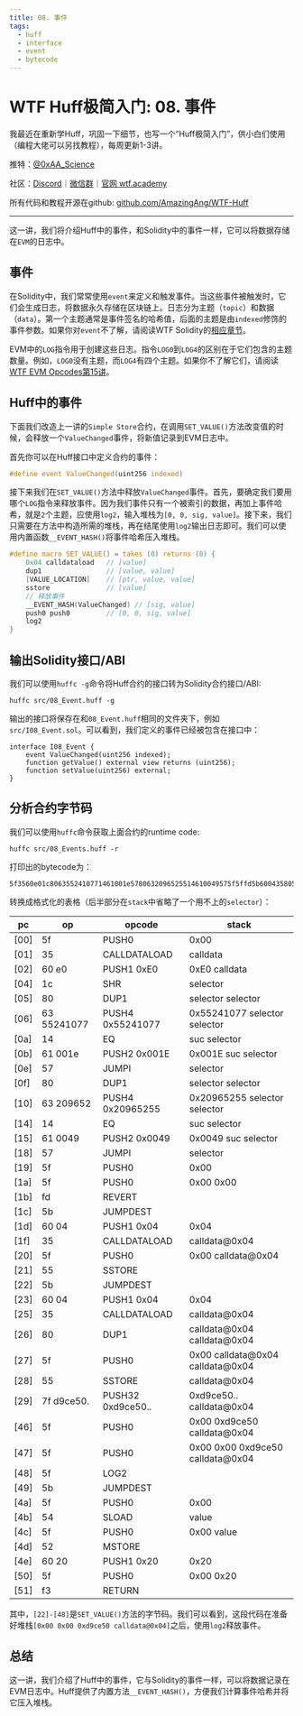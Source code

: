 ```yaml
---
title: 08. 事件
tags:
  - huff
  - interface
  - event
  - bytecode
---
```


# WTF Huff极简入门: 08. 事件

我最近在重新学Huff，巩固一下细节，也写一个“Huff极简入门”，供小白们使用（编程大佬可以另找教程），每周更新1-3讲。

推特：[@0xAA_Science](https://twitter.com/0xAA_Science)

社区：[Discord](https://discord.gg/5akcruXrsk)｜[微信群](https://docs.google.com/forms/d/e/1FAIpQLSe4KGT8Sh6sJ7hedQRuIYirOoZK_85miz3dw7vA1-YjodgJ-A/viewform?usp=sf_link)｜[官网 wtf.academy](https://wtf.academy)

所有代码和教程开源在github: [github.com/AmazingAng/WTF-Huff](https://github.com/AmazingAng/WTF-Huff)

-----

这一讲，我们将介绍Huff中的事件，和Solidity中的事件一样，它可以将数据存储在`EVM`的日志中。

## 事件

在Solidity中，我们常常使用`event`来定义和触发事件。当这些事件被触发时，它们会生成日志，将数据永久存储在区块链上。日志分为主题（`topic`）和数据（`data`）。第一个主题通常是事件签名的哈希值，后面的主题是由`indexed`修饰的事件参数。如果你对`event`不了解，请阅读WTF Solidity的[相应章节](https://github.com/AmazingAng/WTF-Solidity/tree/main/12_Event)。

EVM中的`LOG`指令用于创建这些日志。指令`LOG0`到`LOG4`的区别在于它们包含的主题数量。例如，`LOG0`没有主题，而`LOG4`有四个主题。如果你不了解它们，请阅读[WTF EVM Opcodes第15讲](https://github.com/WTFAcademy/WTF-EVM-Opcodes/blob/main/15_LogOp/readme.md)。

## Huff中的事件

下面我们改造上一讲的`Simple Store`合约，在调用`SET_VALUE()`方法改变值的时候，会释放一个`ValueChanged`事件，将新值记录到EVM日志中。

首先你可以在Huff接口中定义合约的事件：

```c
#define event ValueChanged(uint256 indexed)
```

接下来我们在`SET_VALUE()`方法中释放`ValueChanged`事件。首先，要确定我们要用哪个`LOG`指令来释放事件。因为我们事件只有一个被索引的数据，再加上事件哈希，就是`2`个主题，应使用`log2`，输入堆栈为`[0, 0, sig, value]`。接下来，我们只需要在方法中构造所需的堆栈，再在结尾使用`log2`输出日志即可。我们可以使用内置函数`__EVENT_HASH()`将事件哈希压入堆栈。

```c
#define macro SET_VALUE() = takes (0) returns (0) {
    0x04 calldataload   // [value]
    dup1                // [value, value]
    [VALUE_LOCATION]    // [ptr, value, value]
    sstore              // [value]
    // 释放事件
    __EVENT_HASH(ValueChanged) // [sig, value]
    push0 push0         // [0, 0, sig, value]
    log2
}
```

## 输出Solidity接口/ABI

我们可以使用`huffc -g`命令将Huff合约的接口转为Solidity合约接口/ABI:

```shell
huffc src/08_Event.huff -g
```

输出的接口将保存在和`08_Event.huff`相同的文件夹下，例如`src/I08_Event.sol`。可以看到，我们定义的事件已经被包含在接口中：

```solidity
interface I08_Event {
	event ValueChanged(uint256 indexed);
	function getValue() external view returns (uint256);
	function setValue(uint256) external;
}
```

## 分析合约字节码

我们可以使用`huffc`命令获取上面合约的runtime code:

```shell
huffc src/08_Events.huff -r
```

打印出的bytecode为：

```
5f3560e01c8063552410771461001e5780632096525514610049575f5ffd5b600435805f557fd9ce50fb8c432a73c4ed7e62e6128c95e62f29d3ee56042781a0368f192ccdb45f5fa25b5f545f5260205ff3
```

转换成格式化的表格（后半部分在`stack`中省略了一个用不上的`selector`）：

| pc   | op         | opcode                   | stack                          |
|------|------------|--------------------------|--------------------------------|
| [00] | 5f         | PUSH0                    | 0x00                           |
| [01] | 35         | CALLDATALOAD             | calldata                       |
| [02] | 60 e0      | PUSH1 0xE0               | 0xE0 calldata                  |
| [04] | 1c         | SHR                      | selector                       |
| [05] | 80         | DUP1                     | selector selector              |
| [06] | 63 55241077| PUSH4 0x55241077         | 0x55241077 selector selector   |
| [0a] | 14         | EQ                       | suc selector                   |
| [0b] | 61 001e    | PUSH2 0x001E             | 0x001E suc selector            |
| [0e] | 57         | JUMPI                    | selector                       |
| [0f] | 80         | DUP1                     | selector selector              |
| [10] | 63 209652  | PUSH4 0x20965255         | 0x20965255 selector selector   |
| [14] | 14         | EQ                       | suc selector                   |
| [15] | 61 0049    | PUSH2 0x0049             | 0x0049 suc selector            |
| [18] | 57         | JUMPI                    | selector                       |
| [19] | 5f         | PUSH0                    | 0x00                           |
| [1a] | 5f         | PUSH0                    | 0x00 0x00                      |
| [1b] | fd         | REVERT                   |                                |
| [1c] | 5b         | JUMPDEST                 |                                |
| [1d] | 60 04      | PUSH1 0x04               | 0x04                           |
| [1f] | 35         | CALLDATALOAD             | calldata@0x04                  |
| [20] | 5f         | PUSH0                    | 0x00 calldata@0x04             |
| [21] | 55         | SSTORE                   |                                |
| [22] | 5b         | JUMPDEST                 |                                |
| [23] | 60 04      | PUSH1 0x04               | 0x04                           |
| [25] | 35         | CALLDATALOAD             | calldata@0x04                  |
| [26] | 80         | DUP1                     | calldata@0x04 calldata@0x04    |
| [27] | 5f         | PUSH0                    | 0x00 calldata@0x04 calldata@0x04 |
| [28] | 55         | SSTORE                   | calldata@0x04                  |
| [29] | 7f d9ce50. | PUSH32 0xd9ce50..        | 0xd9ce50.. calldata@0x04       |
| [46] | 5f         | PUSH0                    | 0x00 0xd9ce50 calldata@0x04    |
| [47] | 5f         | PUSH0                    | 0x00 0x00 0xd9ce50 calldata@0x04 |
| [48] | 5f         | LOG2                     |                                |
| [49] | 5b         | JUMPDEST                 |                                |
| [4a] | 5f         | PUSH0                    | 0x00                           |
| [4b] | 54         | SLOAD                    | value                          |
| [4c] | 5f         | PUSH0                    | 0x00 value                     |
| [4d] | 52         | MSTORE                   |                                |
| [4e] | 60 20      | PUSH1 0x20               | 0x20                           |
| [50] | 5f         | PUSH0                    | 0x00 0x20                      |
| [51] | f3         | RETURN                   |                                |

其中，`[22]-[48]`是`SET_VALUE()`方法的字节码。我们可以看到，这段代码在准备好堆栈`[0x00 0x00 0xd9ce50 calldata@0x04]`之后，使用`log2`释放事件。

## 总结

这一讲，我们介绍了Huff中的事件，它与Solidity的事件一样，可以将数据记录在EVM日志中。Huff提供了内置方法`__EVENT_HASH()`，方便我们计算事件哈希并将它压入堆栈。